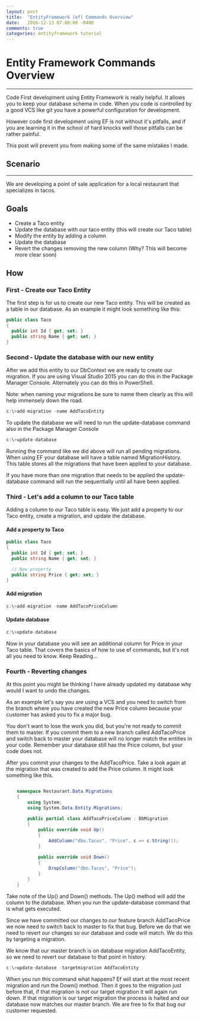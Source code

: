 ```yaml
---
layout: post
title:  "EntityFramework (ef) Commands Overview"
date:   2016-12-13 07:00:00 -0400
comments: true
categories: entityframework tutorial
---
```


# Entity Framework Commands Overview
---
Code First development using Entity Framework is really helpful.  It allows you to keep your database schema in code.  When you code is controlled by a good VCS like git you have a powerful configuration for development.

However code first development using EF is not without it's pitfalls, and if you are learning it in the school of hard knocks well those pitfalls can be rather painful.  

This post will prevent you from making some of the same mistakes I made.

## Scenario
---
We are developing a point of sale application for a local restaurant that specializes in tacos.

## Goals
- Create a Taco entity 
- Update the database with our taco entity (this will create our Taco table)
- Modify the entity by adding a column
- Update the database
- Revert the changes removing the new column (Why? This will become more clear soon)

## How
### First - Create our Taco Entity
The first step is for us to create our new Taco entity.  This will be created as a table in our database.  As an example it might look something like this:
```c#
public class Taco
{
  public int Id { get; set; }
  public string Name { get; set; }
}
```

### Second - Update the database with our new entity
After we add this entity to our DbContext we are ready to create our migration.  If you are using Visual Studio 2015 you can do this in the Package Manager Console.  Alternately you can do this in PowerShell.

Note: when naming your migrations be sure to name them clearly as this will help immensely down the road.

```c#
c:\>add-migration -name AddTacoEntity
```
To update the database we will need to run the update-database command also in the Package Manager Console

```c#
c:\>update-database
```
Running the command like we did above will run all pending migrations.  When using EF your database will have a table named MigrationHistory.  This table stores all the migrations that have been applied to your database.

If you have more than one migration that needs to be applied the update-database command will run the sequentially until all have been applied.

### Third - Let's add a column to our Taco table
Adding a column to our Taco table is easy.  We just add a property to our Taco entity, create a migration, and update the database.  

#### Add a property to Taco
```c#
public class Taco
{
  public int Id { get; set; }
  public string Name { get; set; }

  // New property
  public string Price { get; set; }
}
```
#### Add migration
```c#
c:\>add-migration -name AddTacoPriceColumn
```
#### Update database
```c#
c:\>update-database
```

Now in your database you will see an additional column for Price in your Taco table.  That covers the basics of how to use ef commands, but it's not all you need to know.  Keep Reading...

### Fourth - Reverting changes
At this point you might be thinking I have already updated my database why would I want to undo the changes.

As an example let's say you are using a VCS and you need to switch from the branch where you have created the new Price column because your customer has asked you to fix a major bug.  

You don't want to lose the work you did, but you're not ready to commit them to master.  If you commit them to a new branch called AddTacoPrice and switch back to master your database will no longer match the entities in your code.  Remember your database still has the Price column, but your code does not.

After you commit your changes to the AddTacoPrice.  Take a look again at the migration that was created to add the Price column.  It might look something like this.

```c#

    namespace Restaurant.Data.Migrations
    {
        using System;
        using System.Data.Entity.Migrations;
        
        public partial class AddTacoPriceColumn : DbMigration
        {
            public override void Up()
            {
                AddColumn("dbo.Tacos", "Price", c => c.String());
            }
            
            public override void Down()
            {
                DropColumn("dbo.Tacos", "Price");
            }
        }
    }

```

Take note of the Up() and Down() methods.  The Up() method will add the column to the database.  When you run the update-database command that is what gets executed.

Since we have committed our changes to our feature branch AddTacoPrice we now need to switch back to master to fix that bug.  Before we do that we need to revert our changes so our database and code will match.  We do this by targeting a migration.

We know that our master branch is on database migration AddTacoEntity, so we need to revert our database to that point in history.

```c#
c:\>update-database -targetmigration AddTacoEntity
```

When you run this command what happens?  Ef will start at the most recent migration and run the Down() method.  Then it goes to the migration just before that, if that migration is not our target migration it will again run down.  If that migration is our target migration the process is halted and our database now matches our master branch.  We are free to fix that bug our customer requested.
